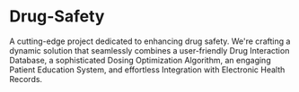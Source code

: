 # Drug-Safety
 A cutting-edge project dedicated to enhancing drug safety. We're crafting a dynamic solution that seamlessly combines a user-friendly Drug Interaction Database, a sophisticated Dosing Optimization Algorithm, an engaging Patient Education System, and effortless Integration with Electronic Health Records.
